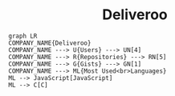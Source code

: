 <h1 align="center">Deliveroo</h1>

```mermaid
graph LR
COMPANY_NAME{Deliveroo}
COMPANY_NAME ---> U{Users} ---> UN[4]
COMPANY_NAME ---> R{Repositories} ---> RN[5]
COMPANY_NAME ---> G{Gists} ---> GN[1]
COMPANY_NAME ---> ML{Most Used<br>Languages}
ML --> JavaScript[JavaScript]
ML --> C[C]
```
